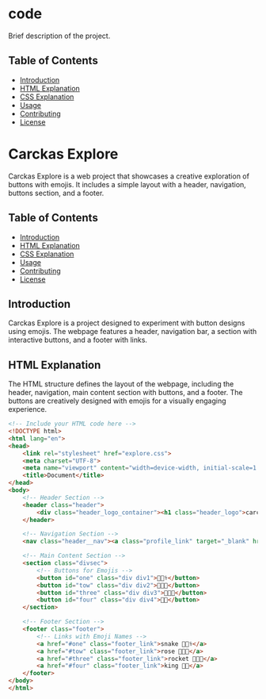 # code

Brief description of the project.

## Table of Contents

- [Introduction](#introduction)
- [HTML Explanation](#html-explanation)
- [CSS Explanation](#css-explanation)
- [Usage](#usage)
- [Contributing](#contributing)
- [License](#license)

# Carckas Explore

Carckas Explore is a web project that showcases a creative exploration of buttons with emojis. It includes a simple layout with a header, navigation, buttons section, and a footer.

## Table of Contents

- [Introduction](#introduction)
- [HTML Explanation](#html-explanation)
- [CSS Explanation](#css-explanation)
- [Usage](#usage)
- [Contributing](#contributing)
- [License](#license)

## Introduction

Carckas Explore is a project designed to experiment with button designs using emojis. The webpage features a header, navigation bar, a section with interactive buttons, and a footer with links.

## HTML Explanation

The HTML structure defines the layout of the webpage, including the header, navigation, main content section with buttons, and a footer. The buttons are creatively designed with emojis for a visually engaging experience.

```html
<!-- Include your HTML code here -->
<!DOCTYPE html>
<html lang="en">
<head>
    <link rel="stylesheet" href="explore.css">
    <meta charset="UTF-8">
    <meta name="viewport" content="width=device-width, initial-scale=1.0">
    <title>Document</title>
</head>
<body>
    <!-- Header Section -->
    <header class="header">
        <div class="header_logo_container"><h1 class="header_logo">carckas</h1></div>
    </header>

    <!-- Navigation Section -->
    <nav class="header__nav"><a class="profile_link" target="_blank" href="https://github.com/slyvalomas">brahim abdelmoumn</a></nav>

    <!-- Main Content Section -->
    <section class="divsec">
        <!-- Buttons for Emojis -->
        <button id="one" class="div div1">🧑🏽‍⚕️</button>
        <button id="tow" class="div div2">🧑🏾🌹</button>
        <button id="three" class="div div3">🧑🏾‍🚀</button>
        <button id="four" class="div div4">🤴🏾</button>
    </section>

    <!-- Footer Section -->
    <footer class="footer">
        <!-- Links with Emoji Names -->
        <a href="#one" class="footer_link">snake 🧑🏽‍⚕️</a>
        <a href="#tow" class="footer_link">rose 🧑🏾🌹</a>
        <a href="#three" class="footer_link">rocket 🧑🏾‍🚀</a>
        <a href="#four" class="footer_link">king 🤴🏾</a>
    </footer>
</body>
</html>
